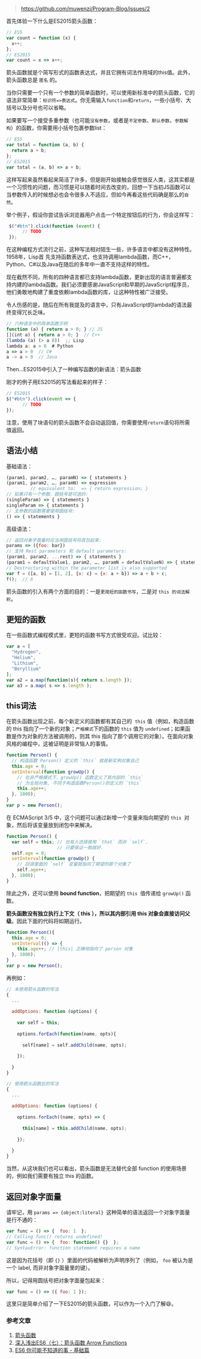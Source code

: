 > https://github.com/muwenzi/Program-Blog/issues/2

首先体验一下什么是ES2015箭头函数：

``` javascript
// ES5
var count = function (x) {
  x++;
};
// ES2015
var count = x => x++;
```

箭头函数就是个简写形式的函数表达式，并且它拥有词法作用域的this值。此外，箭头函数总是 `匿名` 的。

当你只需要一个只有一个参数的简单函数时，可以使用新标准中的箭头函数，它的语法非常简单：`标识符=>表达式`。你无需输入`function`和`return`，一些小括号、大括号以及分号也可以省略。

如果要写一个接受多重参数（也可能`没有参数`，或者是`不定参数`、`默认参数`、`参数解构`）的函数，你需要用小括号包裹参数list：

``` javascript
// ES5
var total = function (a, b) {
  return a + b;
};
// ES2015
var total = (a, b) => a + b;
```

这样写起来虽然看起来简洁了许多，但是刚开始接触会感觉很反人类，这其实都是一个习惯性的问题，而习惯是可以随着时间去改变的，回想一下当初JS函数可以当参数传入的时候想必也会令很多人不适应，但如今再看这些代码确是那么的`自然`。

举个例子，假设你尝试告诉浏览器用户点击一个特定按钮后的行为，你会这样写：

``` javascript
 $("#btn").click(function (event) {
      // TODO
 });
```

在这种编程方式流行之前，这种写法相对陌生一些，许多语言中都没有这种特性。1958年，Lisp首 先支持函数表达式，也支持调用lambda函数，而C++，Python、C#以及Java在随后的多年中一直不支持这样的特性。

现在截然不同，所有的四种语言都已支持lambda函数，更新出现的语言普遍都支持内建的lambda函数。我们必须要感谢JavaScript和早期的JavaScript程序员，他们勇敢地构建了重度依赖lambda函数的库，让这种特性被广泛接受。

令人伤感的是，随后在所有我提及的语言中，只有JavaScript的lambda的语法最终变得冗长乏味。

``` javascript
// 六种语言中的简单函数示例
function (a) { return a > 0; } // JS
[](int a) { return a > 0; }  // C++
(lambda (a) (> a 0))  ;; Lisp
lambda a: a > 0  # Python
a => a > 0  // C#
a -> a > 0  // Java
```

Then...ES2015中引入了一种编写函数的新语法：箭头函数

刚才的例子用ES2015的写法看起来的样子：

``` javascript
// ES2015
$("#btn").click(event => {
      // TODO
});
```

注意，使用了块语句的箭头函数不会自动返回值，你需要使用`return`语句将所需值返回。
## 语法小结

基础语法：

``` javascript
(param1, param2, …, paramN) => { statements }
(param1, param2, …, paramN) => expression
         // equivalent to:  => { return expression; }
// 如果只有一个参数，圆括号是可选的:
(singleParam) => { statements }
singleParam => { statements }
// 无参数的函数需要使用圆括号:
() => { statements }
```

高级语法：

``` javascript
// 返回对象字面量时应当用圆括号将其包起来:
params => ({foo: bar})
// 支持 Rest parameters 和 default parameters:
(param1, param2, ...rest) => { statements }
(param1 = defaultValue1, param2, …, paramN = defaultValueN) => { statements }
// Destructuring within the parameter list is also supported
var f = ([a, b] = [1, 2], {x: c} = {x: a + b}) => a + b + c;
f();  // 6
```

箭头函数的引入有两个方面的目的：一是`更简短的函数书写`，二是对 `this 的词法解析`。
## 更短的函数

在一些函数式编程模式里，更短的函数书写方式很受欢迎。试比较：

``` javascript
var a = [
  "Hydrogen",
  "Helium",
  "Lithium",
  "Beryllium"
];
var a2 = a.map(function(s){ return s.length });
var a3 = a.map( s => s.length );
```
## this词法

在箭头函数出现之前，每个新定义的函数都有其自己的  `this` 值（例如，构造函数的 this 指向了一个新的对象；`严格模式`下的函数的 `this` 值为 `undefined`；如果函数是作为对象的方法被调用的，则其 this 指向了那个调用它的对象）。在面向对象风格的编程中，这被证明是非常恼人的事情。

``` javascript
function Person() {
  // 构造函数 Person() 定义的 `this` 就是新实例对象自己
  this.age = 0;
  setInterval(function growUp() {
    // 在非严格模式下，growUp() 函数定义了其内部的 `this`
    // 为全局对象, 不同于构造函数Person()的定义的 `this`
    this.age++; 
  }, 1000);
}
var p = new Person();
```

在 ECMAScript 3/5 中，这个问题可以通过新增一个变量来指向期望的 `this `对象，然后将该变量放到闭包中来解决。

``` javascript
function Person() {
  var self = this; // 也有人选择使用 `that` 而非 `self`. 
                   // 只要保证一致就好.
  self.age = 0;
  setInterval(function growUp() {
    // 回调里面的 `self` 变量就指向了期望的那个对象了
    self.age++;
  }, 1000);
}
```

除此之外，还可以使用 **bound function**，把期望的 `this `值传递给 `growUp()` 函数。

**箭头函数没有独立执行上下文（ this ），所以其内部引用 this 对象会直接访问父级**。因此下面的代码将如期运行。

``` javascript
function Person(){
  this.age = 0;
  setInterval(() => {
    this.age++; // |this| 正确地指向了 person 对象
  }, 1000);
}
var p = new Person();
```
再例如：
```javascript
// 未使用箭头函数的写法
{
  ...
  
  addOptions: function (options) {
  
    var self = this;
  
    options.forEach(function(name, opts){
      
      self[name] = self.addChild(name, opts);
      
    });
    
  } 
}

// 使用箭头函数后的写法
{
  ...
  
  addOptions: function (options) {
  
    options.forEach((name, opts) => {
      
      this[name] = this.addChild(name, opts);
      
    });
    
  } 
}
```

当然，从这块我们也可以看出，箭头函数是无法替代全部 function 的使用场景的，例如我们需要有独立 this 的函数。

## 返回对象字面量

请牢记，用 `params => {object:literal} `这种简单的语法返回一个对象字面量是行不通的：

``` javascript
var func = () => {  foo: 1  };
// Calling func() returns undefined!
var func = () => {  foo: function() {}  };
// SyntaxError: function statement requires a name
```

这是因为花括号（即 `{}` ）里面的代码被解析为声明序列了（例如， `foo` 被认为是一个 label, 而非对象字面量里的键）。

所以，记得用圆括号把对象字面量包起来：

``` javascript
var func = () => ({ foo: 1 });
```

这里只是简单介绍了一下ES2015的箭头函数，可以作为一个入门了解:smile:。
### 参考文章
1. [箭头函数](https://developer.mozilla.org/zh-CN/docs/Web/JavaScript/Reference/Functions/Arrow_functions)
2. [深入浅出ES6（七）：箭头函数 Arrow Functions](http://www.infoq.com/cn/articles/es6-in-depth-arrow-functions)
3. [ES6 你可能不知道的事 - 基础篇](http://taobaofed.org/blog/2016/07/22/es6-basics/)
